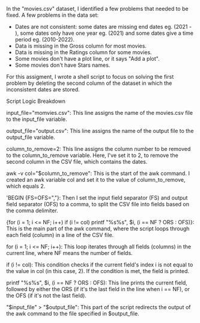 In the "movies.csv" dataset, I identified a few problems that needed to be fixed. 
A few problems in the data set:

- Dates are not consistent: some dates are missing end dates eg. (2021 - ), some dates only have one year eg. (2021) and some dates give a time period eg. (2010-2022).
- Data is missing in the Gross column for most movies.
- Data is missing in the Ratings column for some movies.
- Some movies don't have a plot line, or it says "Add a plot".
- Some movies don't have Stars names.

For this assigment, I wrote a shell script to focus on solving the first problem by deleting the second column of the dataset in which the inconsistent dates are stored.

Script Logic Breakdown

input_file="momvies.csv": This line assigns the name of the movies.csv file to the input_file variable.

output_file="output.csv": This line assigns the name of the output file to the output_file variable.

column_to_remove=2: This line assigns the column number to be removed to the column_to_remove variable. Here, I've set it to 2, to remove the second column in the CSV file, which contains the dates.

awk -v col="$column_to_remove": This is the start of the awk command. I created an awk variable col and set it to the value of column_to_remove, which equals 2.

'BEGIN {FS=OFS=","}: Then I set the input field separator (FS) and output field separator (OFS) to a comma, to split the CSV file into fields based on the comma delimiter.

{for (i = 1; i <= NF; i++) if (i != col) printf "%s%s", $i, (i == NF ? ORS : OFS)}: This is the main part of the awk command, where the script loops through each field (column) in a line of the CSV file.

for (i = 1; i <= NF; i++): This loop iterates through all fields (columns) in the current line, where NF means the number of fields.

if (i != col): This condition checks if the current field's index i is not equal to the value in col (in this case, 2). If the condition is met, the field is printed.

printf "%s%s", $i, (i == NF ? ORS : OFS): This line prints the current field, followed by either the ORS  (if it's the last field in the line when i == NF), or the OFS (if it's not the last field).

"$input_file" > "$output_file": This part of the script redirects the output of the awk command to the file specified in $output_file.



